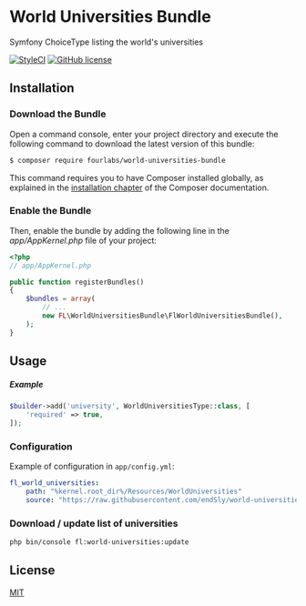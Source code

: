 # World Universities Bundle
Symfony ChoiceType listing the world's universities

[![StyleCI](https://styleci.io/repos/88747038/shield?branch=master)](https://styleci.io/repos/88747038)
[![GitHub license](https://img.shields.io/badge/license-MIT-blue.svg)](https://raw.githubusercontent.com/foaly-nr1/WorldUniversitiesBundle/master/LICENSE)

## Installation
### Download the Bundle
Open a command console, enter your project directory and execute the following command to download the latest version of this bundle:

``` bash
$ composer require fourlabs/world-universities-bundle
```

This command requires you to have Composer installed globally, as explained in the [installation chapter](https://getcomposer.org/doc/00-intro.md) of the Composer documentation.

### Enable the Bundle

Then, enable the bundle by adding the following line in the *app/AppKernel.php* file of your project:

``` php
<?php
// app/AppKernel.php

public function registerBundles()
{
    $bundles = array(
        // ...
        new FL\WorldUniversitiesBundle\FlWorldUniversitiesBundle(),
    );
}
```

## Usage

##### Example

``` php
$builder->add('university', WorldUniversitiesType::class, [
    'required' => true,
]);
```

### Configuration

Example of configuration in `app/config.yml`:

```yaml
fl_world_universities:
    path: "%kernel.root_dir%/Resources/WorldUniversities"
    source: "https://raw.githubusercontent.com/endSly/world-universities-csv/master/world-universities.csv"
```

### Download / update list of universities

```bash
php bin/console fl:world-universities:update
```

## License

[MIT](LICENSE)

